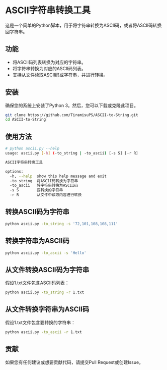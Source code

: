 # ASCII字符串转换工具

这是一个简单的Python脚本，用于将字符串转换为ASCII码，或者将ASCII码转换回字符串。

## 功能

- 将ASCII码列表转换为对应的字符串。
- 将字符串转换为对应的ASCII码列表。
- 支持从文件读取ASCII码或字符串，并进行转换。

## 安装

确保您的系统上安装了Python 3。然后，您可以下载或克隆此项目。

```bash
git clone https://github.com/TiramisuPS/ASCII-to-String.git
cd ASCII-to-String
```
## 使用方法
```bash
# python ascii.py --help
usage: ascii.py [-h] (-to_string | -to_ascii) [-s S] [-r R]

ASCII字符串转换工具

options:
  -h, --help  show this help message and exit
  -to_string  将ASCII码转换为字符串
  -to_ascii   将字符串转换为ASCII码
  -s S        要转换的字符串
  -r R        从文件中读取内容进行转换
```

## 转换ASCII码为字符串
```bash
python ascii.py -to_string -s '72,101,108,108,111'
```
## 转换字符串为ASCII码
```bash
python ascii.py -to_ascii -s 'Hello'
```
## 从文件转换ASCII码为字符串
假设1.txt文件包含ASCII码列表：

```bash
python ascii.py -to_string -r 1.txt
```
## 从文件转换字符串为ASCII码
假设1.txt文件包含要转换的字符串：

```bash
python ascii.py -to_ascii -r 1.txt
```
## 贡献
如果您有任何建议或想要贡献代码，请提交Pull Request或创建Issue。
